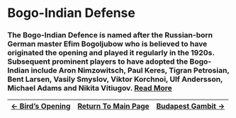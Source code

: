 # Bogo-Indian Defense

### The Bogo-Indian Defence is named after the Russian-born German master Efim Bogoljubow who is believed to have originated the opening and played it regularly in the 1920s. Subsequent prominent players to have adopted the Bogo-Indian include Aron Nimzowitsch, Paul Keres, Tigran Petrosian, Bent Larsen, Vasily Smyslov, Viktor Korchnoi, Ulf Andersson, Michael Adams and Nikita Vitiugov.  [Read More](https://en.wikipedia.org/wiki/Bogo-Indian_Defence)

|[<- Bird’s Opening](Bird’sOpening.md)|[Return To Main Page](index.md)|[Budapest Gambit ->](BudapestGambit.md)|
|:----|:---:|----:|